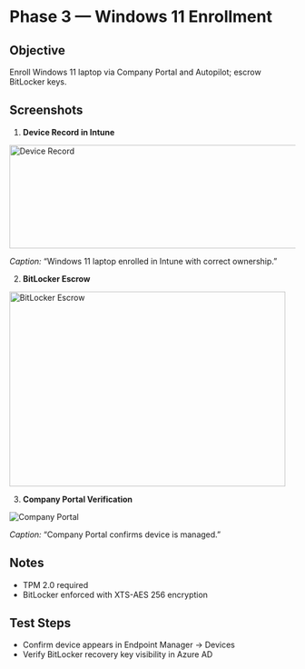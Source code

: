 # Phase 3 — Windows 11 Enrollment

## Objective
Enroll Windows 11 laptop via Company Portal and Autopilot; escrow BitLocker keys.

## Screenshots
1. **Device Record in Intune**
<img width="793" height="182" alt="Device Record" src="https://github.com/user-attachments/assets/71784113-c605-415f-9d44-5f912eeabb74" />

   *Caption:* “Windows 11 laptop enrolled in Intune with correct ownership.”

2. **BitLocker Escrow**
<img width="486" height="343" alt="BitLocker Escrow" src="https://github.com/user-attachments/assets/cca904c2-5879-45d4-bdce-6f8dd75026ed" />


3. **Company Portal Verification**

![Company Portal](https://github.com/user-attachments/assets/b4db092f-b5bd-4dd7-8676-96e680f47b5e)

   *Caption:* “Company Portal confirms device is managed.”

## Notes
- TPM 2.0 required
- BitLocker enforced with XTS-AES 256 encryption

## Test Steps
- Confirm device appears in Endpoint Manager → Devices
- Verify BitLocker recovery key visibility in Azure AD
